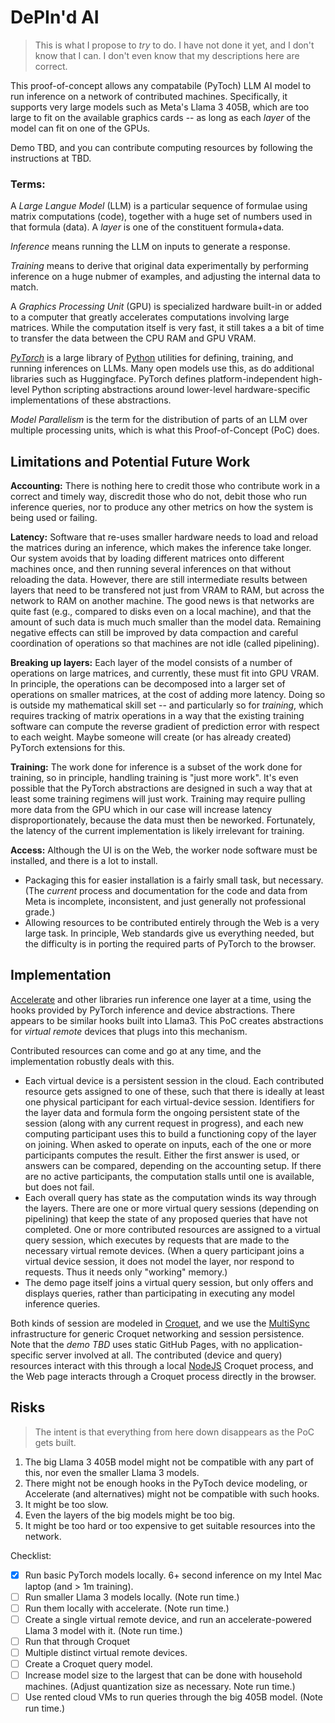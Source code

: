 # DePIn'd AI

> This is what I propose to _try_ to do. I have not done it yet, and I don't know that I can. I don't even know that my descriptions here are correct.

This proof-of-concept allows any compatabile (PyToch) LLM AI model to run inference on a network of contributed machines. Specifically, it supports very large models such as Meta's Llama 3 405B, which are too large to fit on the available graphics cards -- as long as each _layer_ of the model can fit on one of the GPUs.

Demo TBD, and you can contribute computing resources by following the instructions at TBD.

### Terms:

A _Large Langue Model_ (LLM) is a particular sequence of formulae using matrix computations (code), together with a huge set of numbers used in that formula (data). A _layer_ is one of the constituent formula+data.

_Inference_ means running the LLM on inputs to generate a response.

_Training_ means to derive that original data experimentally by performing inference on a huge nubmer of examples, and adjusting the internal data to match.

A _Graphics Processing Unit_ (GPU) is specialized hardware built-in or added to a computer that greatly accelerates computations involving large matrices. While the computation itself is very fast, it still takes a a bit of time to transfer the data between the CPU RAM and GPU VRAM.

_[PyTorch](https://pytorch.org/)_ is a large library of [Python](https://www.python.org/) utilities for defining, training, and running inferences on LLMs. Many open models use this, as do additional libraries such as Huggingface. PyTorch defines platform-independent high-level Python scripting abstractions around lower-level hardware-specific implementations of these abstractions.

_Model Parallelism_ is the term for the distribution of parts of an LLM over multiple processing units, which is what this Proof-of-Concept (PoC) does.

## Limitations and Potential Future Work

**Accounting:** There is nothing here to credit those who contribute work in a correct and timely way, discredit those who do not, debit those who run inference queries, nor to produce any other metrics on how the system is being used or failing.

**Latency:** Software that re-uses smaller hardware needs to load and reload the matrices during an inference, which makes the inference take longer. Our system avoids that by loading different matrices onto different machines once, and then running several inferences on that without reloading the data. However, there are still intermediate results between layers that need to be transfered not just from VRAM to RAM, but across the network to RAM on another machine. The good news is that networks are quite fast (e.g., compared to disks even on a local machine), and that the amount of such data is much much smaller than the model data. Remaining negative effects can still be improved by data compaction and careful coordination of operations so that machines are not idle (called pipelining).

**Breaking up layers:** Each layer of the model consists of a number of operations on large matrices, and currently, these must fit into GPU VRAM. In principle, the operations can be decomposed into a larger set of operations on smaller matrices, at the cost of adding more latency. Doing so is outside my mathematical skill set -- and particularly so for _training_, which requires tracking of matrix operations in a way that the existing training software can compute the reverse gradient of prediction error with respect to each weight. Maybe someone will create (or has already created) PyTorch extensions for this.

**Training:** The work done for inference is a subset of the work done for training, so in principle, handling training is "just more work". It's even possible that the PyTorch abstractions are designed in such a way that at least some training regimens will just work. Training may require pulling more data from the GPU which in our case will increase latency disproportionately, because the data must then be neworked. Fortunately, the latency of the current implementation is likely irrelevant for training.

**Access:** Although the UI is on the Web, the worker node software must be installed, and there is a lot to install.

- Packaging this for easier installation is a fairly small task, but necessary. (The _current_ process and documentation for the code and data from Meta is incomplete, inconsistent, and just generally not professional grade.)
- Allowing resources to be contributed entirely through the Web is a very large task. In principle, Web standards give us everything needed, but the difficulty is in porting the required parts of PyTorch to the browser.

## Implementation

[Accelerate](https://huggingface.co/docs/accelerate/en/usage_guides/big_modeling) and other libraries run inference one layer at a time, using the hooks provided by PyTorch inference and device abstractions. There appears to be similar hooks built into Llama3. This PoC creates abstractions for _virtual remote_ devices that plugs into this mechanism.

Contributed resources can come and go at any time, and the implementation robustly deals with this.

- Each virtual device is a persistent session in the cloud. Each contributed resource gets assigned to one of these, such that there is ideally at least one physical participant for each virtual-device session. Identifiers for the layer data and formula form the ongoing persistent state of the session (along with any current request in progress), and each new computing participant uses this to build a functioning copy of the layer on joining. When asked to operate on inputs, each of the one or more participants computes the result. Either the first answer is used, or answers can be compared, depending on the accounting setup. If there are no active participants, the computation stalls until one is available, but does not fail.
- Each overall query has state as the computation winds its way through the layers. There are one or more virtual query sessions (depending on pipelining) that keep the state of any proposed queries that have not completed. One or more contributed resources are assigned to a virtual query session, which executes by requests that are made to the necessary virtual remote devices. (When a query participant joins a virtual device session, it does not model the layer, nor respond to requests. Thus it needs only "working" memory.)
- The demo page itself joins a virtual query session, but only offers and displays queries, rather than participating in executing any model inference queries.

Both kinds of session are modeled in [Croquet](https://croquet.io/), and we use the [MultiSync](https://multisynq.io/) infrastructure for generic Croquet networking and session persistence. Note that the _demo TBD_ uses static GitHub Pages, with no application-specific server involved at all. The contributed (device and query) resources interact with this through a local [NodeJS](https://nodejs.org/) Croquet process, and the Web page interacts through a Croquet process directly in the browser.

## Risks

> The intent is that everything from here down disappears as the PoC gets built.

1. The big Llama 3 405B model might not be compatible with any part of this, nor even the smaller Llama 3 models.
2. There might not be enough hooks in the PyToch device modeling, or Accelerate (and alternatives) might not be compatible with such hooks.
3. It might be too slow.
4. Even the layers of the big models might be too big.
5. It might be too hard or too expensive to get suitable resources into the network.

Checklist:

- [x] Run basic PyTorch models locally. 6+ second inference on my Intel Mac laptop (and > 1m training).
- [ ] Run smaller Llama 3 models locally. (Note run time.)
- [ ] Run them locally with accelerate. (Note run time.)
- [ ] Create a single virtual remote device, and run an accelerate-powered Llama 3 model with it. (Note run time.)
- [ ] Run that through Croquet
- [ ] Multiple distinct virtual remote devices.
- [ ] Create a Croquet query model.
- [ ] Increase model size to the largest that can be done with household machines. (Adjust quantization size as necessary. Note run time.)
- [ ] Use rented cloud VMs to run queries through the big 405B model. (Note run time.)	
